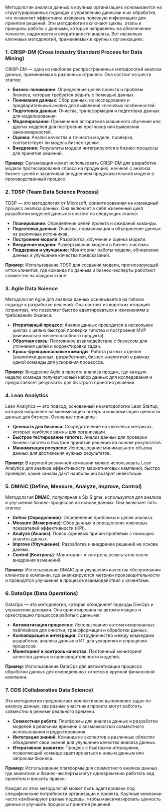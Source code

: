 Методологии анализа данных в крупных организациях основываются на структурированных подходах к управлению данными и их обработке, что позволяет эффективно извлекать полезную информацию для принятия решений. Эти методологии включают циклы, этапы и принципы работы с данными, которые направлены на обеспечение точности, надежности и оперативности анализа. Вот несколько ключевых методологий, применяемых в крупных организациях:

### 1. **CRISP-DM (Cross Industry Standard Process for Data Mining)**
   CRISP-DM — одна из наиболее распространенных методологий анализа данных, применяемая в различных отраслях. Она состоит из шести этапов:

   - **Бизнес-понимание**: Определение целей проекта и проблем бизнеса, которые требуется решить с помощью данных.
   - **Понимание данных**: Сбор данных, их исследование и предварительный анализ для выявления ключевых особенностей.
   - **Подготовка данных**: Очистка, трансформация и подготовка данных для моделирования.
   - **Моделирование**: Применение алгоритмов машинного обучения или других моделей для построения прогнозов или выявления закономерностей.
   - **Оценка**: Анализ качества и точности модели, проверка, соответствует ли модель бизнес-целям.
   - **Внедрение**: Результаты модели интегрируются в бизнес-процессы для принятия решений.

   **Пример**: Организация может использовать CRISP-DM для разработки модели прогнозирования спроса на продукцию, начиная с анализа бизнес-целей и заканчивая внедрением предсказательной модели в производственный процесс.

### 2. **TDSP (Team Data Science Process)**
   TDSP — это методология от Microsoft, ориентированная на командный процесс анализа данных. Она включает в себя жизненный цикл разработки моделей данных и состоит из следующих этапов:

   - **Планирование**: Определение целей проекта и ожиданий команды.
   - **Подготовка данных**: Очистка, нормализация и объединение данных из различных источников.
   - **Построение модели**: Разработка, обучение и оценка модели.
   - **Внедрение модели**: Развертывание модели в бизнес-системы.
   - **Поддержка и улучшение**: Мониторинг работы модели, обновление данных и улучшение качества предсказаний.

   **Пример**: Использование TDSP для создания модели, прогнозирующей отток клиентов, где команда по данным и бизнес-эксперты работают совместно на каждом этапе.

### 3. **Agile Data Science**
   Методология Agile для анализа данных основывается на гибком подходе к разработке решений. Она состоит из коротких итераций (спринтов), что позволяет быстро адаптироваться к изменениям в требованиях бизнеса.

   - **Итеративный процесс**: Анализ данных проводится в нескольких циклах с целью быстрой проверки гипотез и построения MVP (минимально жизнеспособного продукта).
   - **Обратная связь**: Постоянное взаимодействие с бизнесом для уточнения целей и корректировки задач.
   - **Кросс-функциональные команды**: Работа разных отделов (аналитики данных, разработчики, бизнес-аналитики) в рамках одной команды для ускорения процессов.

   **Пример**: Внедрение Agile в проекте анализа продаж, где каждую неделю команда получает новый набор данных для исследования и предоставляет результаты для быстрого принятия решений.

### 4. **Lean Analytics**
   Lean Analytics — это подход, основанный на методологии Lean Startup, который направлен на минимизацию потерь и максимизацию ценности данных для бизнеса. Основные принципы:

   - **Ценность для бизнеса**: Сосредоточение на ключевых метриках, которые наиболее важны для организации.
   - **Быстрое тестирование гипотез**: Анализ данных для проверки бизнес-гипотез и быстрое принятие решений на основе результатов.
   - **Минимизация ресурсов**: Использование минимального объема данных для достижения нужных результатов.

   **Пример**: В крупной розничной компании можно использовать Lean Analytics для анализа эффективности маркетинговых кампаний, быстро проверяя, какие каналы дают наибольший возврат инвестиций.

### 5. **DMAIC (Define, Measure, Analyze, Improve, Control)**
   Методология **DMAIC**, популярная в Six Sigma, используется для анализа и улучшения бизнес-процессов на основе данных. Она включает пять этапов:

   - **Define (Определение)**: Определение проблемы и целей анализа.
   - **Measure (Измерение)**: Сбор данных и определение ключевых показателей эффективности (KPI).
   - **Analyze (Анализ)**: Поиск корневых причин проблемы с помощью анализа данных.
   - **Improve (Улучшение)**: Разработка и внедрение решений на основе данных.
   - **Control (Контроль)**: Мониторинг и контроль результатов после внедрения изменений.

   **Пример**: Использование DMAIC для улучшения качества обслуживания клиентов в компании, где анализируются метрики производительности и проводятся улучшения в процессе взаимодействия с клиентами.

### 6. **DataOps (Data Operations)**
   DataOps — это методология, которая объединяет подходы DevOps и управления данными. Она ориентирована на автоматизацию и оркестрацию процессов работы с данными:

   - **Автоматизация процессов**: Использование автоматизированных пайплайнов для очистки, трансформации и обработки данных.
   - **Коллаборация и интеграция**: Сотрудничество между командами разработки, анализа данных и ИТ для ускорения и упрощения процессов.
   - **Мониторинг и контроль качества**: Постоянный мониторинг качества данных и производительности моделей.

   **Пример**: Использование DataOps для автоматизации процесса обработки данных для еженедельных отчетов в крупной финансовой компании.

### 7. **CDS (Collaborative Data Science)**
   Эта методология предполагает коллективное выполнение задач по анализу данных, где разные участники проекта могут работать совместно в режиме реального времени.

   - **Совместная работа**: Платформы для анализа данных и разработки моделей в реальном времени с возможностью совместного использования и редактирования.
   - **Интеграция знаний**: Команда из экспертов в различных областях объединяет свои знания для улучшения качества анализа данных.
   - **Итеративное развитие**: Процесс с быстрыми итерациями, позволяющий команде адаптироваться к новым данным или запросам бизнеса.

   **Пример**: Использование платформы для совместного анализа данных, где аналитики и бизнес-эксперты могут одновременно работать над проектом и вносить правки.

Каждая из этих методологий может быть адаптирована под специфические потребности организации и проекта. Крупные компании часто комбинируют разные подходы, чтобы максимизировать ценность данных и улучшить процессы принятия решений.